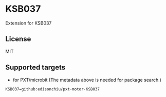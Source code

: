 # KSB037

Extension for KSB037

## License

MIT

## Supported targets

* for PXT/microbit
(The metadata above is needed for package search.)

```package
KSB037=github:edisonchiu/pxt-motor-KSB037
```
